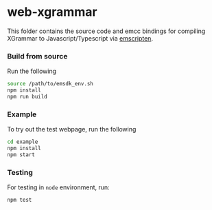 # web-xgrammar

This folder contains the source code and emcc bindings for compiling XGrammar to Javascript/Typescript via [emscripten](https://emscripten.org/).

### Build from source
Run the following
```bash
source /path/to/emsdk_env.sh
npm install
npm run build
```

### Example
To try out the test webpage, run the following
```bash
cd example
npm install
npm start
```

### Testing
For testing in `node` environment, run:
```bash
npm test
```
